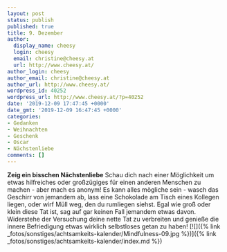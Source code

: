 ```yaml
---
layout: post
status: publish
published: true
title: 9. Dezember
author:
  display_name: cheesy
  login: cheesy
  email: christine@cheesy.at
  url: http://www.cheesy.at/
author_login: cheesy
author_email: christine@cheesy.at
author_url: http://www.cheesy.at/
wordpress_id: 40252
wordpress_url: http://www.cheesy.at/?p=40252
date: '2019-12-09 17:47:45 +0000'
date_gmt: '2019-12-09 16:47:45 +0000'
categories:
- Gedanken
- Weihnachten
- Geschenk
- Oscar
- Nächstenliebe
comments: []
---
```

 **Zeig ein bisschen Nächstenliebe**
Schau dich nach einer Möglichkeit um etwas hilfreiches oder großzügiges für einen anderen Menschen zu machen - aber mach es anonym!
Es kann alles mögliche sein - wasch das Geschirr von jemandem ab, lass eine Schokolade am Tisch eines Kollegen liegen, oder wirf Müll weg, den du rumliegen siehst. Egal wie groß oder klein diese Tat ist, sag auf gar keinen Fall jemandem etwas davon.
Widerstehe der Versuchung deine nette Tat zu verbreiten und genieße die innere Befriedigung etwas wirklich selbstloses getan zu haben!
[![]({% link _fotos/sonstiges/achtsamkeits-kalender/Mindfulness-09.jpg %})]({% link _fotos/sonstiges/achtsamkeits-kalender/index.md %})
